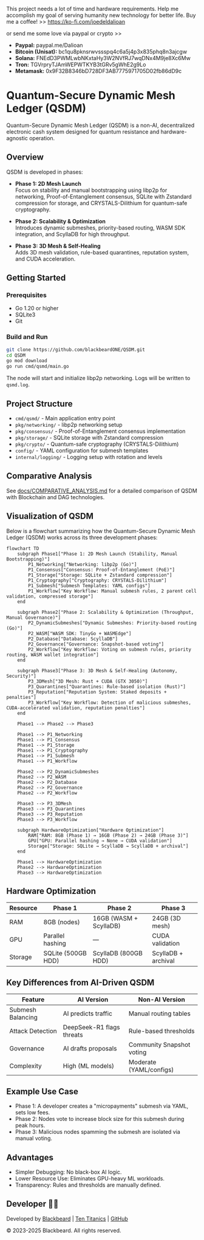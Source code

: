 This project needs a lot of time and hardware requirements. Help me accomplish my goal of serving humanity new technology for better life. Buy me a coffee! >>
https://ko-fi.com/joedeldalioan

or send me some love via paypal or crypto >>

- **Paypal:** paypal.me/Dalioan
- **Bitcoin (Unisat):** bc1qu8pknsrwvssspq4c6a5j4p3x835phq8n3ajcgw
- **Solana:** FNEdD3PWMLwbNKxtaHy3W2NVfRJ7wqDNx4M9je8Xc6Mw
- **Tron:** TGVrpryTJAmWEPWTKYB3tGRv5gWhE2g9Lo
- **Metamask:** 0x9F32B8346bD728DF3AB7775971705D02fb86dD9c

# Quantum-Secure Dynamic Mesh Ledger (QSDM)

Quantum-Secure Dynamic Mesh Ledger (QSDM) is a non-AI, decentralized electronic cash system designed for quantum resistance and hardware-agnostic operation.

## Overview

QSDM is developed in phases:

- **Phase 1: 2D Mesh Launch**  
  Focus on stability and manual bootstrapping using libp2p for networking, Proof-of-Entanglement consensus, SQLite with Zstandard compression for storage, and CRYSTALS-Dilithium for quantum-safe cryptography.

- **Phase 2: Scalability & Optimization**  
  Introduces dynamic submeshes, priority-based routing, WASM SDK integration, and ScyllaDB for high throughput.

- **Phase 3: 3D Mesh & Self-Healing**  
  Adds 3D mesh validation, rule-based quarantines, reputation system, and CUDA acceleration.

## Getting Started

### Prerequisites

- Go 1.20 or higher
- SQLite3
- Git

### Build and Run

```bash
git clone https://github.com/blackbeardONE/QSDM.git
cd QSDM
go mod download
go run cmd/qsmd/main.go
```

The node will start and initialize libp2p networking. Logs will be written to `qsmd.log`.

## Project Structure

- `cmd/qsmd/` - Main application entry point
- `pkg/networking/` - libp2p networking setup
- `pkg/consensus/` - Proof-of-Entanglement consensus implementation
- `pkg/storage/` - SQLite storage with Zstandard compression
- `pkg/crypto/` - Quantum-safe cryptography (CRYSTALS-Dilithium)
- `config/` - YAML configuration for submesh templates
- `internal/logging/` - Logging setup with rotation and levels

## Comparative Analysis

See [docs/COMPARATIVE_ANALYSIS.md](docs/COMPARATIVE_ANALYSIS.md) for a detailed comparison of QSDM with Blockchain and DAG technologies.

## Visualization of QSDM

Below is a flowchart summarizing how the Quantum-Secure Dynamic Mesh Ledger (QSDM) works across its three development phases:

```mermaid
flowchart TD
    subgraph Phase1["Phase 1: 2D Mesh Launch (Stability, Manual Bootstrapping)"]
        P1_Networking["Networking: libp2p (Go)"]
        P1_Consensus["Consensus: Proof-of-Entanglement (PoE)"]
        P1_Storage["Storage: SQLite + Zstandard compression"]
        P1_Cryptography["Cryptography: CRYSTALS-Dilithium"]
        P1_Submesh["Submesh Templates: YAML configs"]
        P1_Workflow["Key Workflow: Manual submesh rules, 2 parent cell validation, compressed storage"]
    end

    subgraph Phase2["Phase 2: Scalability & Optimization (Throughput, Manual Governance)"]
        P2_DynamicSubmeshes["Dynamic Submeshes: Priority-based routing (Go)"]
        P2_WASM["WASM SDK: TinyGo + WASMEdge"]
        P2_Database["Database: ScyllaDB"]
        P2_Governance["Governance: Snapshot-based voting"]
        P2_Workflow["Key Workflow: Voting on submesh rules, priority routing, WASM wallet integration"]
    end

    subgraph Phase3["Phase 3: 3D Mesh & Self-Healing (Autonomy, Security)"]
        P3_3DMesh["3D Mesh: Rust + CUDA (GTX 3050)"]
        P3_Quarantines["Quarantines: Rule-based isolation (Rust)"]
        P3_Reputation["Reputation System: Staked deposits + penalties"]
        P3_Workflow["Key Workflow: Detection of malicious submeshes, CUDA-accelerated validation, reputation penalties"]
    end

    Phase1 --> Phase2 --> Phase3

    Phase1 --> P1_Networking
    Phase1 --> P1_Consensus
    Phase1 --> P1_Storage
    Phase1 --> P1_Cryptography
    Phase1 --> P1_Submesh
    Phase1 --> P1_Workflow

    Phase2 --> P2_DynamicSubmeshes
    Phase2 --> P2_WASM
    Phase2 --> P2_Database
    Phase2 --> P2_Governance
    Phase2 --> P2_Workflow

    Phase3 --> P3_3DMesh
    Phase3 --> P3_Quarantines
    Phase3 --> P3_Reputation
    Phase3 --> P3_Workflow

    subgraph HardwareOptimization["Hardware Optimization"]
        RAM["RAM: 8GB (Phase 1) → 16GB (Phase 2) → 24GB (Phase 3)"]
        GPU["GPU: Parallel hashing → None → CUDA validation"]
        Storage["Storage: SQLite → ScyllaDB → ScyllaDB + archival"]
    end

    Phase1 --> HardwareOptimization
    Phase2 --> HardwareOptimization
    Phase3 --> HardwareOptimization
```

## Hardware Optimization

| Resource | Phase 1           | Phase 2                 | Phase 3                  |
|----------|-------------------|-------------------------|--------------------------|
| RAM      | 8GB (nodes)       | 16GB (WASM + ScyllaDB)  | 24GB (3D mesh)           |
| GPU      | Parallel hashing  | —                       | CUDA validation          |
| Storage  | SQLite (500GB HDD)| ScyllaDB (800GB HDD)    | ScyllaDB + archival      |

## Key Differences from AI-Driven QSDM

| Feature           | AI Version           | Non-AI Version          |
|-------------------|----------------------|------------------------|
| Submesh Balancing | AI predicts traffic  | Manual routing tables   |
| Attack Detection  | DeepSeek-R1 flags threats | Rule-based thresholds |
| Governance        | AI drafts proposals  | Community Snapshot voting |
| Complexity        | High (ML models)     | Moderate (YAML/configs) |

## Example Use Case

- Phase 1: A developer creates a "micropayments" submesh via YAML, sets low fees.
- Phase 2: Nodes vote to increase block size for this submesh during peak hours.
- Phase 3: Malicious nodes spamming the submesh are isolated via manual voting.

## Advantages

- Simpler Debugging: No black-box AI logic.
- Lower Resource Use: Eliminates GPU-heavy ML workloads.
- Transparency: Rules and thresholds are manually defined.

## Developer 👨‍💻

Developed by [Blackbeard](https://blackbeard.one) | [Ten Titanics](https://tentitanics.com) | [GitHub](https://github.com/blackbeardONE)

© 2023-2025 Blackbeard. All rights reserved.
